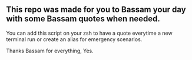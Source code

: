## This repo was made for you to Bassam your day with some Bassam quotes when needed.
You can add this script on your zsh to have a quote everytime a new terminal run or create an alias for emergency scenarios.

Thanks Bassam for everything,
Yes.
